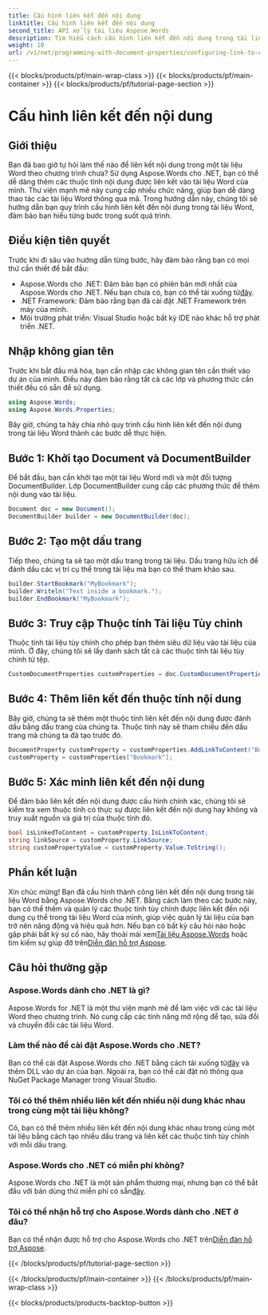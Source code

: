 ```yaml
---
title: Cấu hình liên kết đến nội dung
linktitle: Cấu hình liên kết đến nội dung
second_title: API xử lý tài liệu Aspose.Words
description: Tìm hiểu cách cấu hình liên kết đến nội dung trong tài liệu Word bằng Aspose.Words cho .NET với hướng dẫn chi tiết từng bước của chúng tôi.
weight: 10
url: /vi/net/programming-with-document-properties/configuring-link-to-content/
---
```


{{< blocks/products/pf/main-wrap-class >}}
{{< blocks/products/pf/main-container >}}
{{< blocks/products/pf/tutorial-page-section >}}

# Cấu hình liên kết đến nội dung

## Giới thiệu

Bạn đã bao giờ tự hỏi làm thế nào để liên kết nội dung trong một tài liệu Word theo chương trình chưa? Sử dụng Aspose.Words cho .NET, bạn có thể dễ dàng thêm các thuộc tính nội dung được liên kết vào tài liệu Word của mình. Thư viện mạnh mẽ này cung cấp nhiều chức năng, giúp bạn dễ dàng thao tác các tài liệu Word thông qua mã. Trong hướng dẫn này, chúng tôi sẽ hướng dẫn bạn quy trình cấu hình liên kết đến nội dung trong tài liệu Word, đảm bảo bạn hiểu từng bước trong suốt quá trình.

## Điều kiện tiên quyết

Trước khi đi sâu vào hướng dẫn từng bước, hãy đảm bảo rằng bạn có mọi thứ cần thiết để bắt đầu:

-  Aspose.Words cho .NET: Đảm bảo bạn có phiên bản mới nhất của Aspose.Words cho .NET. Nếu bạn chưa có, bạn có thể tải xuống từ[đây](https://releases.aspose.com/words/net/).
- .NET Framework: Đảm bảo rằng bạn đã cài đặt .NET Framework trên máy của mình.
- Môi trường phát triển: Visual Studio hoặc bất kỳ IDE nào khác hỗ trợ phát triển .NET.

## Nhập không gian tên

Trước khi bắt đầu mã hóa, bạn cần nhập các không gian tên cần thiết vào dự án của mình. Điều này đảm bảo rằng tất cả các lớp và phương thức cần thiết đều có sẵn để sử dụng.

```csharp
using Aspose.Words;
using Aspose.Words.Properties;
```

Bây giờ, chúng ta hãy chia nhỏ quy trình cấu hình liên kết đến nội dung trong tài liệu Word thành các bước dễ thực hiện.

## Bước 1: Khởi tạo Document và DocumentBuilder

Để bắt đầu, bạn cần khởi tạo một tài liệu Word mới và một đối tượng DocumentBuilder. Lớp DocumentBuilder cung cấp các phương thức để thêm nội dung vào tài liệu.

```csharp
Document doc = new Document();
DocumentBuilder builder = new DocumentBuilder(doc);
```

## Bước 2: Tạo một dấu trang

Tiếp theo, chúng ta sẽ tạo một dấu trang trong tài liệu. Dấu trang hữu ích để đánh dấu các vị trí cụ thể trong tài liệu mà bạn có thể tham khảo sau.

```csharp
builder.StartBookmark("MyBookmark");
builder.Writeln("Text inside a bookmark.");
builder.EndBookmark("MyBookmark");
```

## Bước 3: Truy cập Thuộc tính Tài liệu Tùy chỉnh

Thuộc tính tài liệu tùy chỉnh cho phép bạn thêm siêu dữ liệu vào tài liệu của mình. Ở đây, chúng tôi sẽ lấy danh sách tất cả các thuộc tính tài liệu tùy chỉnh từ tệp.

```csharp
CustomDocumentProperties customProperties = doc.CustomDocumentProperties;
```

## Bước 4: Thêm liên kết đến thuộc tính nội dung

Bây giờ, chúng ta sẽ thêm một thuộc tính liên kết đến nội dung được đánh dấu bằng dấu trang của chúng ta. Thuộc tính này sẽ tham chiếu đến dấu trang mà chúng ta đã tạo trước đó.

```csharp
DocumentProperty customProperty = customProperties.AddLinkToContent("Bookmark", "MyBookmark");
customProperty = customProperties["Bookmark"];
```

## Bước 5: Xác minh liên kết đến nội dung

Để đảm bảo liên kết đến nội dung được cấu hình chính xác, chúng tôi sẽ kiểm tra xem thuộc tính có thực sự được liên kết đến nội dung hay không và truy xuất nguồn và giá trị của thuộc tính đó.

```csharp
bool isLinkedToContent = customProperty.IsLinkToContent;
string linkSource = customProperty.LinkSource;
string customPropertyValue = customProperty.Value.ToString();
```

## Phần kết luận

 Xin chúc mừng! Bạn đã cấu hình thành công liên kết đến nội dung trong tài liệu Word bằng Aspose.Words cho .NET. Bằng cách làm theo các bước này, bạn có thể thêm và quản lý các thuộc tính tùy chỉnh được liên kết đến nội dung cụ thể trong tài liệu Word của mình, giúp việc quản lý tài liệu của bạn trở nên năng động và hiệu quả hơn. Nếu bạn có bất kỳ câu hỏi nào hoặc gặp phải bất kỳ sự cố nào, hãy thoải mái xem[Tài liệu Aspose.Words](https://reference.aspose.com/words/net/) hoặc tìm kiếm sự giúp đỡ trên[Diễn đàn hỗ trợ Aspose](https://forum.aspose.com/c/words/8).

## Câu hỏi thường gặp

### Aspose.Words dành cho .NET là gì?
Aspose.Words for .NET là một thư viện mạnh mẽ để làm việc với các tài liệu Word theo chương trình. Nó cung cấp các tính năng mở rộng để tạo, sửa đổi và chuyển đổi các tài liệu Word.

### Làm thế nào để cài đặt Aspose.Words cho .NET?
 Bạn có thể cài đặt Aspose.Words cho .NET bằng cách tải xuống từ[đây](https://releases.aspose.com/words/net/) và thêm DLL vào dự án của bạn. Ngoài ra, bạn có thể cài đặt nó thông qua NuGet Package Manager trong Visual Studio.

### Tôi có thể thêm nhiều liên kết đến nhiều nội dung khác nhau trong cùng một tài liệu không?
Có, bạn có thể thêm nhiều liên kết đến nội dung khác nhau trong cùng một tài liệu bằng cách tạo nhiều dấu trang và liên kết các thuộc tính tùy chỉnh với mỗi dấu trang.

### Aspose.Words cho .NET có miễn phí không?
 Aspose.Words cho .NET là một sản phẩm thương mại, nhưng bạn có thể bắt đầu với bản dùng thử miễn phí có sẵn[đây](https://releases.aspose.com/).

### Tôi có thể nhận hỗ trợ cho Aspose.Words dành cho .NET ở đâu?
 Bạn có thể nhận được hỗ trợ cho Aspose.Words cho .NET trên[Diễn đàn hỗ trợ Aspose](https://forum.aspose.com/c/words/8).

{{< /blocks/products/pf/tutorial-page-section >}}

{{< /blocks/products/pf/main-container >}}
{{< /blocks/products/pf/main-wrap-class >}}

{{< blocks/products/products-backtop-button >}}
